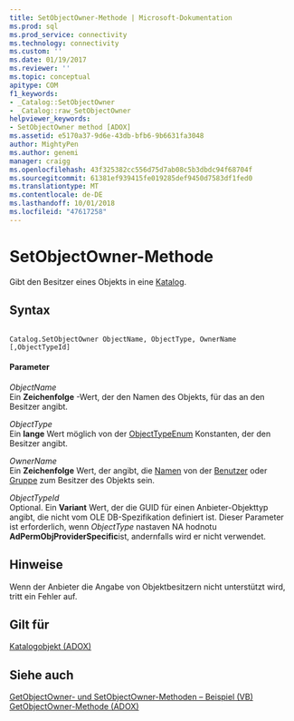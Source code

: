 ```yaml
---
title: SetObjectOwner-Methode | Microsoft-Dokumentation
ms.prod: sql
ms.prod_service: connectivity
ms.technology: connectivity
ms.custom: ''
ms.date: 01/19/2017
ms.reviewer: ''
ms.topic: conceptual
apitype: COM
f1_keywords:
- _Catalog::SetObjectOwner
- _Catalog::raw_SetObjectOwner
helpviewer_keywords:
- SetObjectOwner method [ADOX]
ms.assetid: e5170a37-9d6e-43db-bfb6-9b6631fa3048
author: MightyPen
ms.author: genemi
manager: craigg
ms.openlocfilehash: 43f325382cc556d75d7ab08c5b3dbdc94f68704f
ms.sourcegitcommit: 61381ef939415fe019285def9450d7583df1fed0
ms.translationtype: MT
ms.contentlocale: de-DE
ms.lasthandoff: 10/01/2018
ms.locfileid: "47617258"
---
```

# <a name="setobjectowner-method"></a>SetObjectOwner-Methode
Gibt den Besitzer eines Objekts in eine [Katalog](../../../ado/reference/adox-api/catalog-object-adox.md).  
  
## <a name="syntax"></a>Syntax  
  
```  
  
Catalog.SetObjectOwner ObjectName, ObjectType, OwnerName [,ObjectTypeId]  
```  
  
#### <a name="parameters"></a>Parameter  
 *ObjectName*  
 Ein **Zeichenfolge** -Wert, der den Namen des Objekts, für das an den Besitzer angibt.  
  
 *ObjectType*  
 Ein **lange** Wert möglich von der [ObjectTypeEnum](../../../ado/reference/adox-api/objecttypeenum.md) Konstanten, der den Besitzer angibt.  
  
 *OwnerName*  
 Ein **Zeichenfolge** Wert, der angibt, die [Namen](../../../ado/reference/adox-api/name-property-adox.md) von der [Benutzer](../../../ado/reference/adox-api/user-object-adox.md) oder [Gruppe](../../../ado/reference/adox-api/group-object-adox.md) zum Besitzer des Objekts sein.  
  
 *ObjectTypeId*  
 Optional. Ein **Variant** Wert, der die GUID für einen Anbieter-Objekttyp angibt, die nicht vom OLE DB-Spezifikation definiert ist. Dieser Parameter ist erforderlich, wenn *ObjectType* nastaven NA hodnotu **AdPermObjProviderSpecific**ist, andernfalls wird er nicht verwendet.  
  
## <a name="remarks"></a>Hinweise  
 Wenn der Anbieter die Angabe von Objektbesitzern nicht unterstützt wird, tritt ein Fehler auf.  
  
## <a name="applies-to"></a>Gilt für  
 [Katalogobjekt (ADOX)](../../../ado/reference/adox-api/catalog-object-adox.md)  
  
## <a name="see-also"></a>Siehe auch  
 [GetObjectOwner- und SetObjectOwner-Methoden – Beispiel (VB)](../../../ado/reference/adox-api/getobjectowner-and-setobjectowner-methods-example-vb.md)   
 [GetObjectOwner-Methode (ADOX)](../../../ado/reference/adox-api/getobjectowner-method-adox.md)

